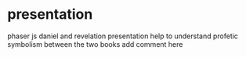 # presentation
phaser js daniel and revelation presentation
help to understand profetic symbolism between the two books
add comment here
